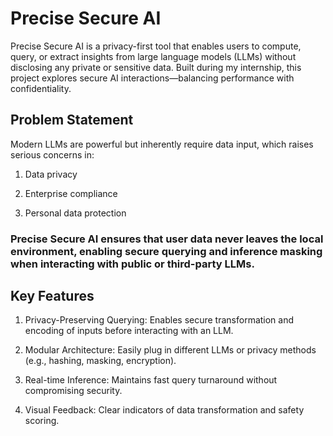 # Precise Secure AI
Precise Secure AI is a privacy-first tool that enables users to compute, query, or extract insights from large language models (LLMs) without disclosing any private or sensitive data. Built during my internship, this project explores secure AI interactions—balancing performance with confidentiality.

## Problem Statement
Modern LLMs are powerful but inherently require data input, which raises serious concerns in:

1. Data privacy

2. Enterprise compliance

3. Personal data protection

### Precise Secure AI ensures that user data never leaves the local environment, enabling secure querying and inference masking when interacting with public or third-party LLMs.

## Key Features
1. Privacy-Preserving Querying: Enables secure transformation and encoding of inputs before interacting with an LLM.

2. Modular Architecture: Easily plug in different LLMs or privacy methods (e.g., hashing, masking, encryption).

3. Real-time Inference: Maintains fast query turnaround without compromising security.

4. Visual Feedback: Clear indicators of data transformation and safety scoring.
